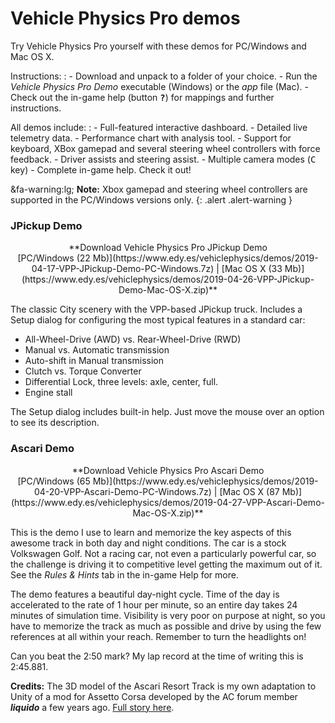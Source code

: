 # Vehicle Physics Pro demos

Try Vehicle Physics Pro yourself with these demos for PC/Windows and Mac OS X.

Instructions:
:	- Download and unpack to a folder of your choice.
	- Run the _Vehicle Physics Pro Demo_ executable (Windows) or the _app_ file (Mac).
	- Check out the in-game help (button <kbd>**?**</kbd>) for mappings and further instructions.

All demos include:
:	- Full-featured interactive dashboard.
	- Detailed live telemetry data.
	- Performance chart with analysis tool.
	- Support for keyboard, XBox gamepad and several steering wheel controllers with force feedback.
	- Driver assists and steering assist.
	- Multiple camera modes (<kbd>C</kbd> key)
	- Complete in-game help. Check it out!

&fa-warning:lg; **Note:** Xbox gamepad and steering wheel controllers are supported in the PC/Windows versions only.
{: .alert .alert-warning }

### JPickup Demo

<div class="imagegallery" sm="2" md="2" lg="2" style="display:none">
	<img class="clickview" src="/img/demos/vpp-jpickup-city-1.png" alt="Vehicle Physics Pro - JPickup Demo">
	<img class="clickview" src="/img/demos/vpp-jpickup-city-2.png" alt="Vehicle Physics Pro - JPickup Demo">
</div>

<center>**Download Vehicle Physics Pro JPickup Demo<br>
[PC/Windows&nbsp;(22&nbsp;Mb)](https://www.edy.es/vehiclephysics/demos/2019-04-17-VPP-JPickup-Demo-PC-Windows.7z) | [Mac&nbsp;OS&nbsp;X&nbsp;(33&nbsp;Mb)](https://www.edy.es/vehiclephysics/demos/2019-04-26-VPP-JPickup-Demo-Mac-OS-X.zip)**</center>

The classic City scenery with the VPP-based JPickup truck. Includes a Setup dialog for configuring
the most typical features in a standard car:

- All-Wheel-Drive (AWD) vs. Rear-Wheel-Drive (RWD)
- Manual vs. Automatic transmission
- Auto-shift in Manual transmission
- Clutch vs. Torque Converter
- Differential Lock, three levels: axle, center, full.
- Engine stall

The Setup dialog includes built-in help. Just move the mouse over an option to see its description.

### Ascari Demo

<div class="imagegallery" sm="2" md="2" lg="2" style="display:none">
	<img class="clickview" src="/img/demos/vpp-ascari-golf-1.png" alt="Vehicle Physics Pro - Ascari Demo">
	<img class="clickview" src="/img/demos/vpp-ascari-golf-2.png" alt="Vehicle Physics Pro - Ascari Demo">
</div>

<center>**Download Vehicle Physics Pro Ascari Demo<br>
[PC/Windows&nbsp;(65&nbsp;Mb)](https://www.edy.es/vehiclephysics/demos/2019-04-20-VPP-Ascari-Demo-PC-Windows.7z) | [Mac&nbsp;OS&nbsp;X&nbsp;(87&nbsp;Mb)](https://www.edy.es/vehiclephysics/demos/2019-04-27-VPP-Ascari-Demo-Mac-OS-X.zip)**</center>

This is the demo I use to learn and memorize the key aspects of this awesome track in both day and
night conditions. The car is a stock Volkswagen Golf. Not a racing car, not even a particularly
powerful car, so the challenge is driving it to competitive level getting the maximum out of it.
See the _Rules & Hints_ tab in the in-game Help for more.

The demo features a beautiful day-night cycle. Time of the day is accelerated to the rate of 1 hour
per minute, so an entire day takes 24 minutes of simulation time. Visibility is very poor on purpose
at night, so you have to memorize the track as much as possible and drive by using the few
references at all within your reach. Remember to turn the headlights on!

Can you beat the 2:50 mark? My lap record at the time of writing this is 2:45.881.

**Credits:** The 3D model of the Ascari Resort Track is my own adaptation to Unity of a mod for
Assetto Corsa developed by the AC forum member **_liquido_** a few years ago. [Full story here](https://assettocorsamods.net/threads/ascari-race-resort-ronda-spain.235/).

